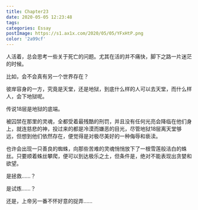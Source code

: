 ```yaml
---
title: Chapter23
date: 2020-05-05 12:23:48
tags:
categories: Essay
postImage: https://s1.ax1x.com/2020/05/05/YFxHtP.png
color: '2a99cf'
---
```


人活着，总会思考一些关于死亡的问题。尤其在活的并不痛快，脚下之路一片迷茫的时候。

比如，会不会真有另一个世界存在？

彼岸容身的一方，究竟是天堂，还是地狱，到底什么样的人可以去天堂，而什么样人，会下地狱呢。

<!--more-->

传说18层是地狱的底端。

被囚禁在那里的灵魂，全都受着最残酷的刑罚，并且没有任何光亮会降临在他们身上，就连慈悲的神，投过来的都是冷漠而嫌恶的目光，尽管地狱18层离天堂够远，但想到他们依然存在，便觉得是对极尽美好的一种侮辱和亵渎。

也许会出现一只善良的蜘蛛，向那些苦难的灵魂悄悄放下了一根雪莲般洁白的蛛丝。只要顺着蛛丝攀爬，便可以到达极乐之土，但条件是，绝对不能表现出贪婪和欲望。

是拯救……？

是试炼……？

还是，上帝另一番不怀好意的捉弄……